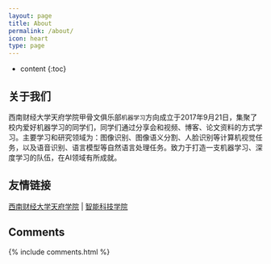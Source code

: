 ```yaml
---
layout: page
title: About
permalink: /about/
icon: heart
type: page
---
```


* content
{:toc}

## 关于我们

西南财经大学天府学院甲骨文俱乐部`机器学习`方向成立于2017年9月21日，集聚了校内爱好机器学习的同学们，同学们通过分享会和视频、博客、论文资料的方式学习。主要学习和研究领域为：图像识别、图像语义分割、人脸识别等计算机视觉任务，以及语音识别、语言模型等自然语言处理任务。致力于打造一支机器学习、深度学习的队伍，在AI领域有所成就。




## 友情链接

[西南财经大学天府学院](https://tfswufe.edu.cn/) \| [智能科技学院](https://tech.tfswufe.edu.cn/) 

## Comments

{% include comments.html %}
